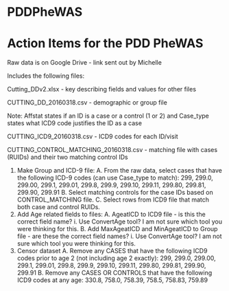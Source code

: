 # PDDPheWAS

# Action Items for the PDD PheWAS

Raw data is on Google Drive - link sent out by Michelle

Includes the following files:

Cutting_DDv2.xlsx - key describing fields and values for other files

CUTTING_DD_20160318.csv - demographic or group file

Note: Affstat states if an ID is a case or a control (1 or 2) and Case_type states what ICD9 code justifies the ID as a case

CUTTING_ICD9_20160318.csv - ICD9 codes for each ID/visit

CUTTING_CONTROL_MATCHING_20160318.csv - matching file with cases (RUIDs) and their two matching control IDs

1. Make Group and ICD-9 file:
	A. From the raw data, select cases that have the following ICD-9 codes (can use Case_type to match):
        	299, 299.0, 299.00, 299.1, 299.01, 299.8, 299.9, 299.10, 299.11, 299.80, 299.81, 299.90, 299.91
	B. Select matching controls for the case IDs based on CONTROL_MATCHING file.
	C. Select rows from ICD9 file that match both case and control RUIDs.
2. Add Age related fields to files:
    A. AgeatICD to ICD9 file - is this the correct field name?
        i. Use ConvertAge tool? I am not sure which tool you were thinking for this.
    B. Add MaxAgeatICD and MinAgeatICD to Group file - are these the correct field names?
        i. Use ConvertAge tool? I am not sure which tool you were thinking for this.
4. Censor dataset
    A. Remove any CASES that have the following ICD9 codes prior to age 2 (not including age 2 exactly):
        299, 299.0, 299.00, 299.1, 299.01, 299.8, 299.9, 299.10, 299.11, 299.80, 299.81, 299.90, 299.91
    B. Remove any CASES OR CONTROLS that have the following ICD9 codes at any age:
        330.8, 758.0, 758.39, 758.5, 758.83, 759.89
